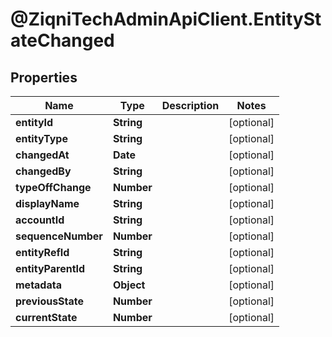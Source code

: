 # @ZiqniTechAdminApiClient.EntityStateChanged

## Properties

Name | Type | Description | Notes
------------ | ------------- | ------------- | -------------
**entityId** | **String** |  | [optional] 
**entityType** | **String** |  | [optional] 
**changedAt** | **Date** |  | [optional] 
**changedBy** | **String** |  | [optional] 
**typeOffChange** | **Number** |  | [optional] 
**displayName** | **String** |  | [optional] 
**accountId** | **String** |  | [optional] 
**sequenceNumber** | **Number** |  | [optional] 
**entityRefId** | **String** |  | [optional] 
**entityParentId** | **String** |  | [optional] 
**metadata** | **Object** |  | [optional] 
**previousState** | **Number** |  | [optional] 
**currentState** | **Number** |  | [optional] 


